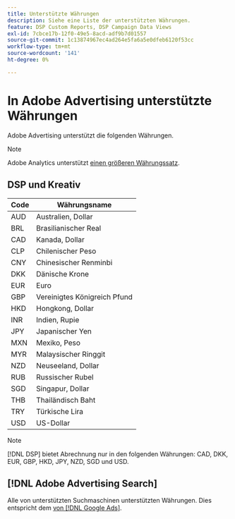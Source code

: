 ```yaml
---
title: Unterstützte Währungen
description: Siehe eine Liste der unterstützten Währungen.
feature: DSP Custom Reports, DSP Campaign Data Views
exl-id: 7cbce17b-12f0-49e5-8acd-adf9b7d01557
source-git-commit: 1c13874967ec4ad264e5fa6a5e0dfeb6120f53cc
workflow-type: tm+mt
source-wordcount: '141'
ht-degree: 0%

---
```


# In Adobe Advertising unterstützte Währungen

Adobe Advertising unterstützt die folgenden Währungen.

>[!NOTE]
>
>Adobe Analytics unterstützt [einen größeren Währungssatz](https://experienceleague.adobe.com/docs/analytics/admin/admin-tools/currency.html).

## DSP und Kreativ

| Code | Währungsname |
| ------ | -------------- |
| AUD | Australien, Dollar |
| BRL | Brasilianischer Real |
| CAD | Kanada, Dollar |
| CLP | Chilenischer Peso |
| CNY | Chinesischer Renminbi |
| DKK | Dänische Krone |
| EUR | Euro |
| GBP | Vereinigtes Königreich Pfund |
| HKD | Hongkong, Dollar |
| INR | Indien, Rupie |
| JPY | Japanischer Yen |
| MXN | Mexiko, Peso |
| MYR | Malaysischer Ringgit |
| NZD | Neuseeland, Dollar |
| RUB | Russischer Rubel |
| SGD | Singapur, Dollar |
| THB | Thailändisch Baht |
| TRY | Türkische Lira |
| USD | US-Dollar |

>[!NOTE]
>
> [!DNL DSP] bietet Abrechnung nur in den folgenden Währungen: CAD, DKK, EUR, GBP, HKD, JPY, NZD, SGD und USD.

## [!DNL Adobe Advertising Search]

Alle von unterstützten Suchmaschinen unterstützten Währungen. Dies entspricht dem [von [!DNL Google Ads]](https://developers.google.com/adwords/api/docs/appendix/codes-formats#currency-codes).

